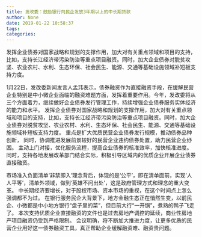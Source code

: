 ```yaml
---
title: 发改委：鼓励银行向民企发放3年期以上的中长期贷款
author: None
date: 2019-01-22 10:58:37
tags: 
categories: 
---
```

发挥企业债券对国家战略和规划的支撑作用，加大对有关重点领域和项目的支持，比如，支持长江经济带污染防治等重点项目融资。同时，加大企业债券对脱贫攻坚、农业农村、水利、生态环保、社会民生、能源、交通等基础设施领域补短板支持力度。
<!-- more -->
1月22日，发改委新闻发言人孟玮表示，债券融资作为直接融资手段，在缓解民营企业特别是中小微企业面临的融资难题方面，发挥着重要作用。今年，发改委将从三个方面着力，继续做好企业债券发行管理工作，持续增强企业债券服务实体经济的能力和水平。
发挥企业债券对国家战略和规划的支撑作用，加大对有关重点领域和项目的支持，比如，支持长江经济带污染防治等重点项目融资。同时，加大企业债券对脱贫攻坚、农业农村、水利、生态环保、社会民生、能源、交通等基础设施领域补短板支持力度。
重点是扩大优质民营企业债券发行规模，推动债券品种创新，
同时，协调推进发展前景较好的民营企业违约债券处置，助力民营企业纾困。
主动上门对接，优化服务流程，提高企业债券的核准效率，加快核准进度。同时，支持各地发展改革部门结合实际，积极引导区域内的优质企业开展企业债券直接融资。
 
 
市场准入负面清单‘非禁即入’理念背后，体现的是‘公平’，即在清单面前，实现‘人人平等’，清单外领域，做到‘英雄不问出处’，这是政府管理方式和理念的重大变革。
中长期经济要增长，对于股权市场、资本市场的重视，在这个时间点上怎么强调都不为过。
在银行服务民企大背景下，地方金融生态正在悄然生变，以前民企、小微都是中小地方银行“盘子里的菜”，但目前大行“一开锅”，煮熟的鸭子飞走了。
本次支持优质企业直接融资的文件也是过去房地产调控的延续，商业性房地产项目融资仍受到严格限制。
会议明确，将不断加大推进力度，让更多优质的民营企业用好这一债券融资工具，真正帮助企业缓解融资难、融资贵问题。
